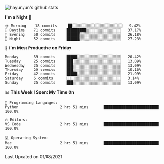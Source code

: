 
![hayunyun's github stats](https://github-readme-stats.vercel.app/api?username=hayunyun&show_icons=true)


<!--START_SECTION:waka-->
**I'm a Night 🦉** 

```text
🌞 Morning    18 commits     ██░░░░░░░░░░░░░░░░░░░░░░░   9.42% 
🌆 Daytime    71 commits     █████████░░░░░░░░░░░░░░░░   37.17% 
🌃 Evening    50 commits     ██████░░░░░░░░░░░░░░░░░░░   26.18% 
🌙 Night      52 commits     ██████░░░░░░░░░░░░░░░░░░░   27.23%

```
📅 **I'm Most Productive on Friday** 

```text
Monday       39 commits     █████░░░░░░░░░░░░░░░░░░░░   20.42% 
Tuesday      25 commits     ███░░░░░░░░░░░░░░░░░░░░░░   13.09% 
Wednesday    25 commits     ███░░░░░░░░░░░░░░░░░░░░░░   13.09% 
Thursday     29 commits     ███░░░░░░░░░░░░░░░░░░░░░░   15.18% 
Friday       42 commits     █████░░░░░░░░░░░░░░░░░░░░   21.99% 
Saturday     6 commits      ░░░░░░░░░░░░░░░░░░░░░░░░░   3.14% 
Sunday       25 commits     ███░░░░░░░░░░░░░░░░░░░░░░   13.09%

```


📊 **This Week I Spent My Time On** 

```text
💬 Programming Languages: 
Python                   2 hrs 51 mins       █████████████████████████   100.0%

🔥 Editors: 
VS Code                  2 hrs 51 mins       █████████████████████████   100.0%

💻 Operating System: 
Mac                      2 hrs 51 mins       █████████████████████████   100.0%

```


 Last Updated on 01/08/2021
<!--END_SECTION:waka-->

<!--
**hayunyun/hayunyun** is a ✨ _special_ ✨ repository because its `README.md` (this file) appears on your GitHub profile.

Here are some ideas to get you started:

- 🔭 I’m currently working on ...
- 🌱 I’m currently learning ...
- 👯 I’m looking to collaborate on ...
- 🤔 I’m looking for help with ...
- 💬 Ask me about ...
- 📫 How to reach me: ...
- 😄 Pronouns: ...
- ⚡ Fun fact: ...
-->
